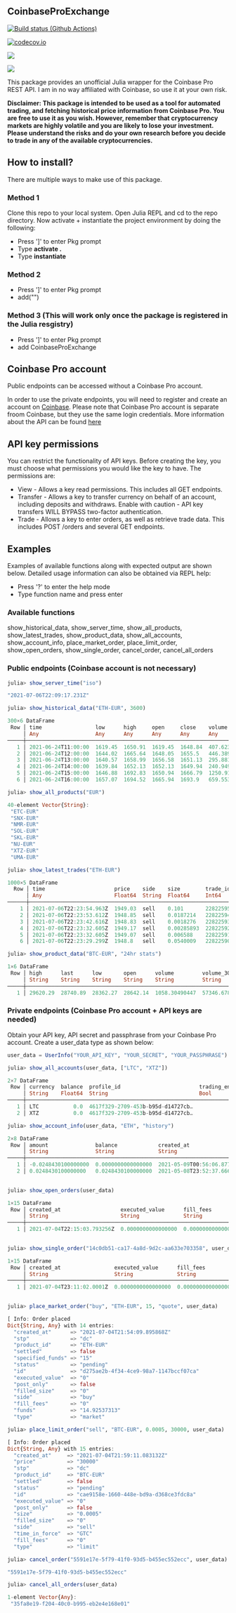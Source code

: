 ## CoinbaseProExchange

[![Build status (Github Actions)](https://github.com/vnegi10/CoinbaseProExchange.jl/workflows/CI/badge.svg)](https://github.com/vnegi10/CoinbaseProExchange.jl/actions)

[![codecov.io](http://codecov.io/github/vnegi10/CoinbaseProExchange.jl/coverage.svg?branch=main)](http://codecov.io/github/vnegi10/CoinbaseProExchange.jl?branch=main)

[![](https://img.shields.io/badge/docs-stable-blue.svg)](https://vnegi10.github.io/CoinbaseProExchange.jl/stable)

[![](https://img.shields.io/badge/docs-dev-blue.svg)](https://vnegi10.github.io/CoinbaseProExchange.jl/dev)

This package provides an unofficial Julia wrapper for the Coinbase Pro REST API. I am in no way affiliated with Coinbase, so use it at your own risk.

**Disclaimer: This package is intended to be used as a tool for automated trading, and fetching historical price information from Coinbase Pro. You are free to use it as you wish. However, remember that cryptocurrency markets are highly volatile and you are likely to lose your investment. Please understand the risks and do your own research before you decide to trade in any of the available cryptocurrencies.**

## How to install?

There are multiple ways to make use of this package.

### Method 1
Clone this repo to your local system. Open Julia REPL and cd to the repo directory. Now activate + instantiate the project environment by doing the following:
* Press ']' to enter Pkg prompt
* Type **activate .**
* Type **instantiate**

### Method 2
* Press ']' to enter Pkg prompt
* add("")

### Method 3 (This will work only once the package is registered in the Julia resgistry)
* Press ']' to enter Pkg prompt
* add CoinbaseProExchange

## Coinbase Pro account

Public endpoints can be accessed without a Coinbase Pro account.

In order to use the private endpoints, you will need to register and create an account on [Coinbase](https://www.coinbase.com/). Please note that Coinbase Pro account is separate froom Coinbase, but they use the same login credentials. More information about the API can be found [here](https://docs.pro.coinbase.com/#api)

## API key permissions

You can restrict the functionality of API keys. Before creating the key, you must choose what permissions you would like the key to have. The permissions are:

* View - Allows a key read permissions. This includes all GET endpoints.
* Transfer - Allows a key to transfer currency on behalf of an account, including deposits and   withdraws. Enable with caution - API key transfers WILL BYPASS two-factor authentication.
* Trade - Allows a key to enter orders, as well as retrieve trade data. This includes POST /orders and several GET endpoints.

## Examples

Examples of available functions along with expected output are shown below. Detailed usage information can also be obtained via REPL help:
* Press '?' to enter the help mode
* Type function name and press enter

### Available functions

show_historical_data, show_server_time, show_all_products, show_latest_trades, show_product_data, show_all_accounts,
show_account_info, place_market_order, place_limit_order, show_open_orders, show_single_order, cancel_order, cancel_all_orders

### Public endpoints (Coinbase account is not necessary)

```julia
julia> show_server_time("iso")

"2021-07-06T22:09:17.231Z"
```

```julia
julia> show_historical_data("ETH-EUR", 3600)

300×6 DataFrame
 Row │ time                 low      high     open     close    volume  
     │ Any                  Any      Any      Any      Any      Any     
─────┼──────────────────────────────────────────────────────────────────
   1 │ 2021-06-24T11:00:00  1619.45  1650.91  1619.45  1648.84  407.623
   2 │ 2021-06-24T12:00:00  1644.02  1665.64  1648.05  1655.5   446.389
   3 │ 2021-06-24T13:00:00  1640.57  1658.99  1656.58  1651.13  295.881
   4 │ 2021-06-24T14:00:00  1639.84  1652.13  1652.13  1649.94  240.949
   5 │ 2021-06-24T15:00:00  1646.88  1692.83  1650.94  1666.79  1250.91
   6 │ 2021-06-24T16:00:00  1657.07  1694.52  1665.94  1693.9   659.553
```

```julia
julia> show_all_products("EUR")

40-element Vector{String}:
 "ETC-EUR"
 "SNX-EUR"
 "NMR-EUR"
 "SOL-EUR"
 "SKL-EUR"
 "NU-EUR"
 "XTZ-EUR"
 "UMA-EUR"
```

```julia
julia> show_latest_trades("ETH-EUR")

1000×5 DataFrame
  Row │ time                      price    side    size        trade_id 
      │ Any                       Float64  String  Float64     Int64    
──────┼─────────────────────────────────────────────────────────────────
    1 │ 2021-07-06T22:23:54.963Z  1949.03  sell    0.101       22822595
    2 │ 2021-07-06T22:23:53.612Z  1948.85  sell    0.0187214   22822594
    3 │ 2021-07-06T22:23:42.616Z  1948.83  sell    0.0018276   22822593
    4 │ 2021-07-06T22:23:32.605Z  1949.17  sell    0.00285893  22822592
    5 │ 2021-07-06T22:23:32.605Z  1949.07  sell    0.006588    22822591
    6 │ 2021-07-06T22:23:29.299Z  1948.8   sell    0.0540009   22822590
```

```julia
julia> show_product_data("BTC-EUR", "24hr stats")

1×6 DataFrame
 Row │ high      last      low       open      volume         volume_30day   
     │ String    String    String    String    String         String         
─────┼───────────────────────────────────────────────────────────────────────
   1 │ 29620.29  28740.89  28362.27  28642.14  1058.30490447  57346.67861744
```

### Private endpoints (Coinbase Pro account + API keys are needed)

Obtain your API key, API secret and passphrase from your Coinbase Pro account. Create a user_data type as shown below:

```julia
user_data = UserInfo("YOUR_API_KEY", "YOUR_SECRET", "YOUR_PASSPHRASE")
```

```julia
julia> show_all_accounts(user_data, ["LTC", "XTZ"])

2×7 DataFrame
 Row │ currency  balance  profile_id                         trading_enabled  id                                 hold  ⋯
     │ String    Float64  String                             Bool             String                             Float ⋯
─────┼──────────────────────────────────────────────────────────────────────────────────────────────────────────────────
   1 │ LTC           0.0  4617f329-2709-453b-b95d-d14727cb…             true  eed5095d-848e-490c-8738-2f2073e7…      0 ⋯
   2 │ XTZ           0.0  4617f329-2709-453b-b95d-d14727cb…             true  21f6c731-91f7-44bf-ad9e-97cc2dfb…      0
```

```julia
julia> show_account_info(user_data, "ETH", "history")

2×8 DataFrame
 Row │ amount               balance             created_at                   order_id                           produc ⋯
     │ String               String              String                       String                             String ⋯
─────┼──────────────────────────────────────────────────────────────────────────────────────────────────────────────────
   1 │ -0.0248430100000000  0.0000000000000000  2021-05-09T00:56:06.877638Z  561bd042-9bd8-412f-a905-2a231e77…  ETH-EU ⋯
   2 │ 0.0248430100000000   0.0248430100000000  2021-05-08T23:52:37.666196Z  496f1b74-5a66-45dd-9f6e-817da994…  ETH-EU
                                                                                                       4 columns omitted
```

```julia
julia> show_open_orders(user_data)

1×15 DataFrame
 Row │ created_at                   executed_value      fill_fees           filled_size  id                            ⋯
     │ String                       String              String              String       String                        ⋯
─────┼──────────────────────────────────────────────────────────────────────────────────────────────────────────────────
   1 │ 2021-07-04T22:15:03.793256Z  0.0000000000000000  0.0000000000000000  0.00000000   5591e17e-5f79-41f0-93d5-b455e ⋯
                                                                                                      11 columns omitted
```

```julia
julia> show_single_order("14c0db51-ca17-4a8d-9d2c-aa633e703358", user_data)

1×15 DataFrame
 Row │ created_at                 executed_value      fill_fees           filled_size  id                              ⋯
     │ String                     String              String              String       String                          ⋯
─────┼──────────────────────────────────────────────────────────────────────────────────────────────────────────────────
   1 │ 2021-07-04T23:11:02.0001Z  0.0000000000000000  0.0000000000000000  0.00000000   14c0db51-ca17-4a8d-9d2c-aa633e7 ⋯
                                                                                                      11 columns omitted
```

```julia
julia> place_market_order("buy", "ETH-EUR", 15, "quote", user_data)

[ Info: Order placed
Dict{String, Any} with 14 entries:
  "created_at"      => "2021-07-04T21:54:09.895868Z"
  "stp"             => "dc"
  "product_id"      => "ETH-EUR"
  "settled"         => false
  "specified_funds" => "15"
  "status"          => "pending"
  "id"              => "d275ae2b-4f34-4ce9-98a7-1147bccf07ca"
  "executed_value"  => "0"
  "post_only"       => false
  "filled_size"     => "0"
  "side"            => "buy"
  "fill_fees"       => "0"
  "funds"           => "14.92537313"
  "type"            => "market"
```

```julia
julia> place_limit_order("sell", "BTC-EUR", 0.0005, 30000, user_data)

[ Info: Order placed
Dict{String, Any} with 15 entries:
  "created_at"     => "2021-07-04T21:59:11.083132Z"
  "price"          => "30000"
  "stp"            => "dc"
  "product_id"     => "BTC-EUR"
  "settled"        => false
  "status"         => "pending"
  "id"             => "cae9158e-1660-448e-bd9a-d368ce3fdc8a"
  "executed_value" => "0"
  "post_only"      => false
  "size"           => "0.0005"
  "filled_size"    => "0"
  "side"           => "sell"
  "time_in_force"  => "GTC"
  "fill_fees"      => "0"
  "type"           => "limit"
```

```julia
julia> cancel_order("5591e17e-5f79-41f0-93d5-b455ec552ecc", user_data)

"5591e17e-5f79-41f0-93d5-b455ec552ecc"
```

```julia
julia> cancel_all_orders(user_data)

1-element Vector{Any}:
 "35fa8e19-f204-40c0-b995-eb2e4e168e01"
```







